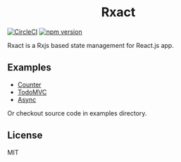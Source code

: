 <h1 align="center">Rxact</h1>

[![CircleCI](https://circleci.com/gh/Darmody/rxact/tree/master.svg?style=svg)](https://circleci.com/gh/Darmody/rxact/tree/master)
[![npm version](https://img.shields.io/npm/v/rxact.svg?style=flat-square)](https://www.npmjs.com/package/rxact)

Rxact is a Rxjs based state management for React.js app.

## Examples

* [Counter](https://darmody.github.io/rxact/examples/counter)
* [TodoMVC](https://darmody.github.io/rxact/examples/todomvc)
* [Async](https://darmody.github.io/rxact/examples/async)

Or checkout source code in examples directory.

## License

MIT
